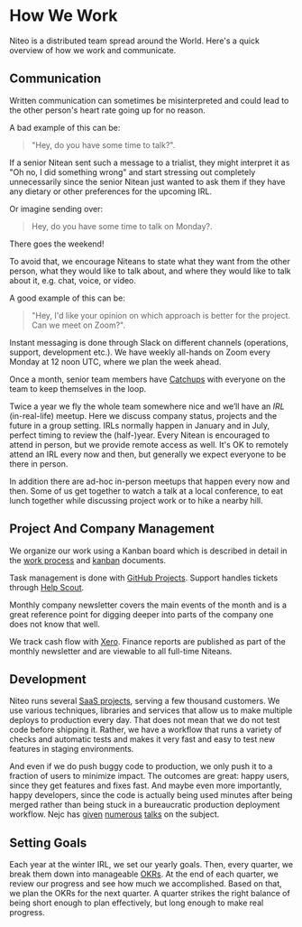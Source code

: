 # How We Work

Niteo is a distributed team spread around the World. Here's a quick overview of how we work and communicate.

## Communication

Written communication can sometimes be misinterpreted and could lead to the other person's heart rate going up for no reason. 

A bad example of this can be: 
> "Hey, do you have some time to talk?".

If a senior Nitean sent such a message to a trialist, they might interpret it as "Oh no, I did something wrong" and start stressing out completely unnecessarily since the senior Nitean just wanted to ask them if they have any dietary or other preferences for the upcoming IRL.

Or imagine sending over:
> Hey, do you have some time to talk on Monday?.

There goes the weekend!

To avoid that, we encourage Niteans to state what they want from the other person, what they would like to talk about, and where they would like to talk about it, e.g. chat, voice, or video.

A good example of this can be:
> "Hey, I'd like your opinion on which approach is better for the project. Can we meet on Zoom?".

Instant messaging is done through Slack on different channels (operations, support, development etc.). We have weekly all-hands on Zoom every Monday at 12 noon UTC, where we plan the week ahead. 

Once a month, senior team members have [Catchups](../5_People/catchups.md) with everyone on the team to keep themselves in the loop.

Twice a year we fly the whole team somewhere nice and we’ll have an *IRL* (in-real-life) meetup. Here we discuss company status, projects and the future in a group setting. IRLs normally happen in January and in July, perfect timing to review the (half-)year. Every Nitean is encouraged to attend in person, but we provide remote access as well. It's OK to remotely attend an IRL every now and then, but generally we expect everyone to be there in person.

In addition there are ad-hoc in-person meetups that happen every now and then. Some of us get together to watch a talk at a local conference, to eat lunch together while discussing project work or to hike a nearby hill.

## Project And Company Management

We organize our work using a Kanban board which is described in detail in the [work process](work-process.md) and [kanban](kanban.md) documents.

Task management is done with [GitHub Projects](/2_Operations/apps.md). Support handles tickets through [Help Scout](https://www.helpscout.com/).

Monthly company newsletter covers the main events of the month and is a great reference point for digging deeper into parts of the company one does not know that well.

We track cash flow with [Xero](https://www.xero.com/). Finance reports are published as part of the monthly newsletter and are viewable to all full-time Niteans.


## Development

Niteo runs several [SaaS projects](/1_Projects/projects.md), serving a few thousand customers. We use various techniques, libraries and services that allow us to make multiple deploys to production every day. That does not mean that we do not test code before shipping it. Rather, we have a workflow that runs a variety of checks and automatic tests and makes it very fast and easy to test new features in staging environments.

And even if we do push buggy code to production, we only push it to a fraction of users to minimize impact. The outcomes are great: happy users, since they get features and fixes fast. And maybe even more importantly, happy developers, since the code is actually being used minutes after being merged rather than being stuck in a bureaucratic production deployment workflow. Nejc has [given](https://vimeo.com/110423315) [numerous](https://www.youtube.com/watch?v=HsGLLGeXFOU) [talks](https://www.youtube.com/watch?v=4GZcW19c4GM) on the subject.

## Setting Goals

Each year at the winter IRL, we set our yearly goals. Then, every quarter, we break them down into manageable [OKRs](https://en.wikipedia.org/wiki/Objectives_and_key_results). At the end of each quarter, we review our progress and see how much we accomplished. Based on that, we plan the OKRs for the next quarter. A quarter strikes the right balance of being short enough to plan effectively, but long enough to make real progress.
